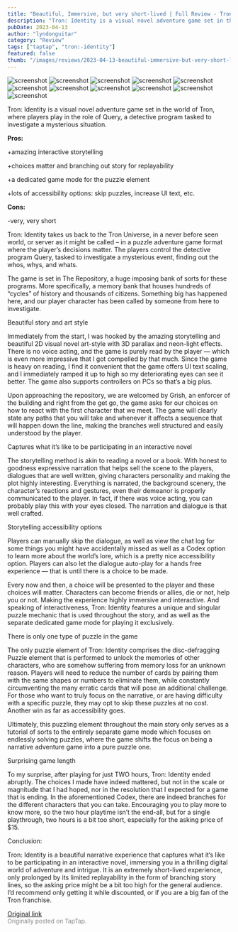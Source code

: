 ```yaml
---
title: "Beautiful, Immersive, but very short-lived | Full Review - Tron: Identity"
description: "Tron: Identity is a visual novel adventure game set in the world of Tron, where players play in the role of Query, a detective program tasked to investigate a mysterious situation."
pubDate: 2023-04-13
author: "lyndonguitar"
category: "Review"
tags: ["taptap", "tron:-identity"]
featured: false
thumb: "/images/reviews/2023-04-13-beautiful-immersive-but-very-short-lived--full-review---tron-identity-0.avif"
---
```


<div class="gallery">
  <img src="/images/reviews/2023-04-13-beautiful-immersive-but-very-short-lived--full-review---tron-identity-0.avif" alt="screenshot" />
  <img src="/images/reviews/2023-04-13-beautiful-immersive-but-very-short-lived--full-review---tron-identity-1.avif" alt="screenshot" />
  <img src="/images/reviews/2023-04-13-beautiful-immersive-but-very-short-lived--full-review---tron-identity-2.avif" alt="screenshot" />
  <img src="/images/reviews/2023-04-13-beautiful-immersive-but-very-short-lived--full-review---tron-identity-3.avif" alt="screenshot" />
  <img src="/images/reviews/2023-04-13-beautiful-immersive-but-very-short-lived--full-review---tron-identity-4.avif" alt="screenshot" />
  <img src="/images/reviews/2023-04-13-beautiful-immersive-but-very-short-lived--full-review---tron-identity-5.avif" alt="screenshot" />
  <img src="/images/reviews/2023-04-13-beautiful-immersive-but-very-short-lived--full-review---tron-identity-6.avif" alt="screenshot" />
  <img src="/images/reviews/2023-04-13-beautiful-immersive-but-very-short-lived--full-review---tron-identity-7.avif" alt="screenshot" />
  <img src="/images/reviews/2023-04-13-beautiful-immersive-but-very-short-lived--full-review---tron-identity-8.avif" alt="screenshot" />
  <img src="/images/reviews/2023-04-13-beautiful-immersive-but-very-short-lived--full-review---tron-identity-9.avif" alt="screenshot" />
  <img src="/images/reviews/2023-04-13-beautiful-immersive-but-very-short-lived--full-review---tron-identity-10.avif" alt="screenshot" />
</div>

Tron: Identity is a visual novel adventure game set in the world of Tron, where players play in the role of Query, a detective program tasked to investigate a mysterious situation.


**Pros:**


+amazing interactive storytelling

+choices matter and branching out story for replayability

+a dedicated game mode for the puzzle element

+lots of accessibility options: skip puzzles, increase UI text, etc.


**Cons:**


-very, very short

Tron: Identity takes us back to the Tron Universe, in a never before seen world, or server as it might be called – in a puzzle adventure game format where the player’s decisions matter. The players control the detective program Query, tasked to investigate a mysterious event, finding out the whos, whys, and whats.

The game is set in The Repository, a huge imposing bank of sorts for these programs. More specifically, a memory bank that houses hundreds of “cycles” of history and thousands of citizens. Something big has happened here, and our player character has been called by someone from here to investigate.

Beautiful story and art style

Immediately from the start, I was hooked by the amazing storytelling and beautiful 2D visual novel art-style with 3D parallax and neon-light effects. There is no voice acting, and the game is purely read by the player — which is even more impressive that I got compelled by that much.  Since the game is heavy on reading, I find it convenient that the game offers UI text scaling, and I immediately ramped it up to high so my deteriorating eyes can see it better. The game also supports controllers on PCs so that’s a big plus.

Upon approaching the repository, we are welcomed by Grish, an enforcer of the building and right from the get go, the game asks for our choices on how to react with the first character that we meet. The game will clearly state any paths that you will take and whenever it affects a sequence that will happen down the line, making the branches well structured and easily understood by the player.

Captures what it’s like to be participating in an interactive novel

The storytelling method is akin to reading a novel or a book. With honest to goodness expressive narration that helps sell the scene to the players, dialogues that are well written, giving characters personality and making the plot highly interesting. Everything is narrated, the background scenery, the character’s reactions and gestures, even their demeanor is properly communicated to the player. In fact, if there was voice acting, you can probably play this with your eyes closed. The narration and dialogue is that well crafted.

Storytelling accessibility options

Players can manually skip the dialogue, as well as view the chat log for some things you might have accidentally missed as well as a Codex option to learn more about the world’s lore, which is a pretty nice accessibility option. Players can also let the dialogue auto-play for a hands free experience — that is until there is a choice to be made.

Every now and then, a choice will be presented to the player and these choices will matter. Characters can become friends or allies, die or not, help you or not. Making the experience highly immersive and interactive. And speaking of interactiveness, Tron: Identity features a unique and singular puzzle mechanic that is used throughout the story, and as well as the separate dedicated game mode for playing it exclusively.

There is only one type of puzzle in the game

The only puzzle element of Tron: Identity comprises the disc-defragging Puzzle element that is performed to unlock the memories of other characters, who are somehow suffering from memory loss for an unknown reason. Players will need to reduce the number of cards by pairing them with the same shapes or numbers to eliminate them, while constantly circumventing the many erratic cards that will pose an additional challenge. For those who want to truly focus on the narrative, or are having difficulty with a specific puzzle, they may opt to skip these puzzles at no cost. Another win as far as accessibility goes.

Ultimately, this puzzling element throughout the main story only serves as a tutorial of sorts to the entirely separate game mode which focuses on endlessly solving puzzles, where the game shifts the focus on being a narrative adventure game into a pure puzzle one.

Surprising game length

To my surprise, after playing for just TWO hours, Tron: Identity ended abruptly. The choices I made have indeed mattered, but not in the scale or magnitude that I had hoped, nor in the resolution that I expected for a game that is ending. In the aforementioned Codex, there are indeed branches for the different characters that you can take. Encouraging you to play more to know more, so the two hour playtime isn’t the end-all, but for a single playthrough, two hours is a bit too short, especially for the asking price of $15.

Conclusion:

Tron: Identity is a beautiful narrative experience that captures what it’s like to be participating in an interactive novel, immersing you in a thrilling digital world of adventure and intrigue. It is an extremely short-lived experience, only prolonged by its limited replayability in the form of branching story lines, so the asking price might be a bit too high for the general audience. I’d recommend only getting it while discounted, or if you are a big fan of the Tron franchise.

[Original link](https://www.taptap.io/post/5100550)<br><span style="font-size: 0.95em; color: #888;">Originally posted on TapTap.</span>
